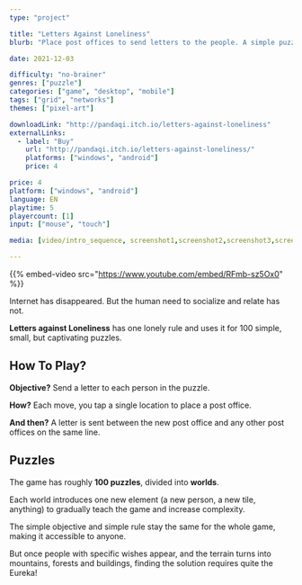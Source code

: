 ```yaml
---
type: "project"

title: "Letters Against Loneliness"
blurb: "Place post offices to send letters to the people. A simple puzzle to bring people together."

date: 2021-12-03

difficulty: "no-brainer"
genres: ["puzzle"]
categories: ["game", "desktop", "mobile"]
tags: ["grid", "networks"]
themes: ["pixel-art"]

downloadLink: "http://pandaqi.itch.io/letters-against-loneliness"
externalLinks:
  - label: "Buy"
    url: "http://pandaqi.itch.io/letters-against-loneliness/"
    platforms: ["windows", "android"]
    price: 4

price: 4
platform: ["windows", "android"]
language: EN
playtime: 5
playercount: [1]
input: ["mouse", "touch"]

media: [video/intro_sequence, screenshot1,screenshot2,screenshot3,screenshot4,screenshot5,screenshot6,screenshot7,screenshot8]

---
```


{{% embed-video src="https://www.youtube.com/embed/RFmb-sz5Ox0" %}}

Internet has disappeared. But the human need to socialize and relate has not.

**Letters against Loneliness** has one lonely rule and uses it for 100 simple, small, but captivating puzzles.

## How To Play?

**Objective?** Send a letter to each person in the puzzle.

**How?** Each move, you tap a single location to place a post office.

**And then?** A letter is sent between the new post office and any other post offices on the same line.

## Puzzles

The game has roughly **100 puzzles**, divided into **worlds**.

Each world introduces one new element (a new person, a new tile, anything) to gradually teach the game and increase complexity.

The simple objective and simple rule stay the same for the whole game, making it accessible to anyone. 

But once people with specific wishes appear, and the terrain turns into mountains, forests and buildings, finding the solution requires quite the Eureka!